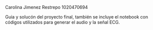 Carolina Jimenez Restrepo
1020470694

Guia y solucón del proyecto final, también se incluye el notebook con códigos utilizados para generar el audio y la señal ECG.
